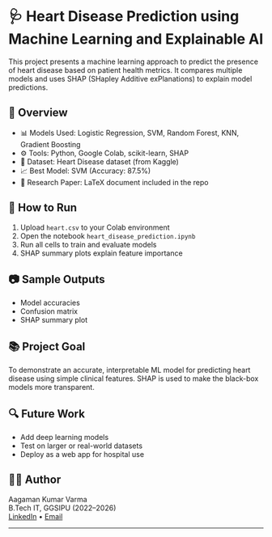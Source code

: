 # 🩺 Heart Disease Prediction using Machine Learning and Explainable AI

This project presents a machine learning approach to predict the presence of heart disease based on patient health metrics. It compares multiple models and uses SHAP (SHapley Additive exPlanations) to explain model predictions.

## 📌 Overview
- 📊 Models Used: Logistic Regression, SVM, Random Forest, KNN, Gradient Boosting
- ⚙️ Tools: Python, Google Colab, scikit-learn, SHAP
- 🎯 Dataset: Heart Disease dataset (from Kaggle)
- 📈 Best Model: SVM (Accuracy: 87.5%)
- 📄 Research Paper: LaTeX document included in the repo



## 🚀 How to Run
1. Upload `heart.csv` to your Colab environment
2. Open the notebook `heart_disease_prediction.ipynb`
3. Run all cells to train and evaluate models
4. SHAP summary plots explain feature importance

## 📷 Sample Outputs
- Model accuracies
- Confusion matrix
- SHAP summary plot

## 📚 Project Goal
To demonstrate an accurate, interpretable ML model for predicting heart disease using simple clinical features. SHAP is used to make the black-box models more transparent.

## 🔍 Future Work
- Add deep learning models
- Test on larger or real-world datasets
- Deploy as a web app for hospital use

## 🧑‍💻 Author
Aagaman Kumar Varma  
B.Tech IT, GGSIPU (2022–2026)  
[LinkedIn](https://www.linkedin.com/in/aagaman32/) • [Email](mailto:aagaman32@gmail.com)

---

 

